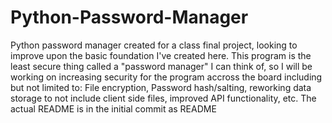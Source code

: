 # Python-Password-Manager
Python password manager created for a class final project, looking to improve upon the basic foundation I've created here.
This program is the least secure thing called a "password manager" I can think of, so I will be working on increasing security for the program accross the board including but not limited to: File encryption, Password hash/salting, reworking data storage to not include client side files, improved API functionality, etc. The actual README is in the initial commit as README
